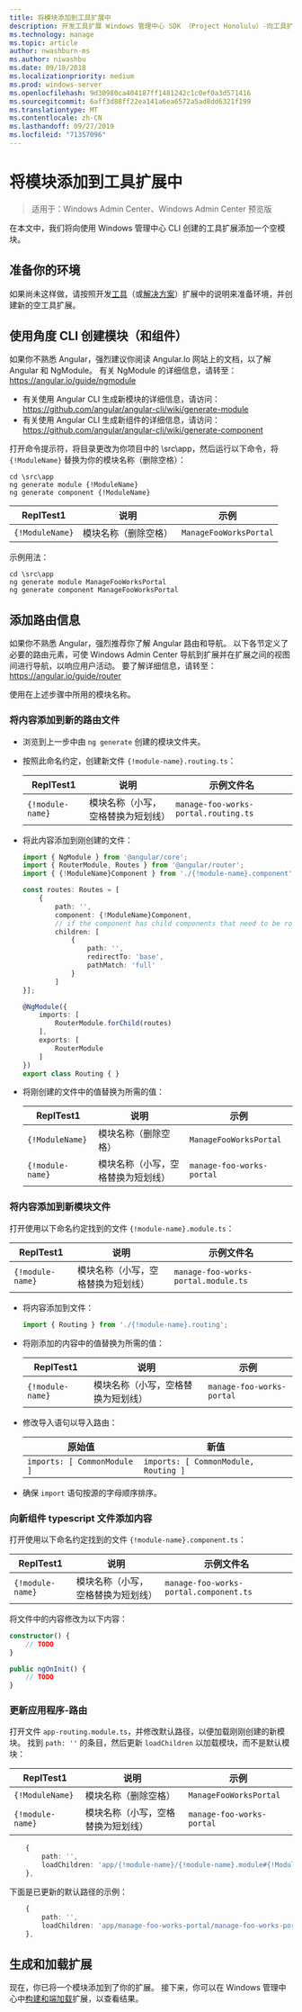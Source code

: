 ```yaml
---
title: 将模块添加到工具扩展中
description: 开发工具扩展 Windows 管理中心 SDK （Project Honolulu）-向工具扩展添加模块
ms.technology: manage
ms.topic: article
author: nwashburn-ms
ms.author: niwashbu
ms.date: 09/18/2018
ms.localizationpriority: medium
ms.prod: windows-server
ms.openlocfilehash: 9d30980ca404187ff1481242c1c0ef0a3d571416
ms.sourcegitcommit: 6aff3d88ff22ea141a6ea6572a5ad8dd6321f199
ms.translationtype: MT
ms.contentlocale: zh-CN
ms.lasthandoff: 09/27/2019
ms.locfileid: "71357096"
---
```

# <a name="add-a-module-to-a-tool-extension"></a>将模块添加到工具扩展中

>适用于：Windows Admin Center、Windows Admin Center 预览版

在本文中，我们将向使用 Windows 管理中心 CLI 创建的工具扩展添加一个空模块。

## <a name="prepare-your-environment"></a>准备你的环境

如果尚未这样做，请按照开发[工具](../develop-tool.md)（或[解决方案](../develop-solution.md)）扩展中的说明来准备环境，并创建新的空工具扩展。

## <a name="use-the-angular-cli-to-create-a-module-and-component"></a>使用角度 CLI 创建模块（和组件）

如果你不熟悉 Angular，强烈建议你阅读 Angular.Io 网站上的文档，以了解 Angular 和 NgModule。 有关 NgModule 的详细信息，请转至： https://angular.io/guide/ngmodule

* 有关使用 Angular CLI 生成新模块的详细信息，请访问： https://github.com/angular/angular-cli/wiki/generate-module
* 有关使用 Angular CLI 生成新组件的详细信息，请访问： https://github.com/angular/angular-cli/wiki/generate-component


打开命令提示符，将目录更改为你项目中的 \src\app，然后运行以下命令，将 ```{!ModuleName}``` 替换为你的模块名称（删除空格）：

```
cd \src\app
ng generate module {!ModuleName}
ng generate component {!ModuleName}
```

| ReplTest1 | 说明 | 示例 |
| ----- | ----------- | ------- |
| ```{!ModuleName}``` | 模块名称（删除空格） | ```ManageFooWorksPortal``` |

示例用法：
```
cd \src\app
ng generate module ManageFooWorksPortal
ng generate component ManageFooWorksPortal
```


## <a name="add-routing-information"></a>添加路由信息

如果你不熟悉 Angular，强烈推荐你了解 Angular 路由和导航。 以下各节定义了必要的路由元素，可使 Windows Admin Center 导航到扩展并在扩展之间的视图间进行导航，以响应用户活动。 要了解详细信息，请转至： https://angular.io/guide/router

使用在上述步骤中所用的模块名称。

### <a name="add-content-to-new-routing-file"></a>将内容添加到新的路由文件

* 浏览到上一步中由 ``` ng generate ``` 创建的模块文件夹。

* 按照此命名约定，创建新文件 ```{!module-name}.routing.ts```：

    | ReplTest1 | 说明 | 示例文件名 |
    | ----- | ----------- | ------- |
    | ```{!module-name}``` | 模块名称（小写，空格替换为短划线） | ```manage-foo-works-portal.routing.ts``` |

* 将此内容添加到刚创建的文件：

    ``` ts
    import { NgModule } from '@angular/core';
    import { RouterModule, Routes } from '@angular/router';
    import { {!ModuleName}Component } from './{!module-name}.component';

    const routes: Routes = [
        {
            path: '',
            component: {!ModuleName}Component,
            // if the component has child components that need to be routed to, include them in the children array.
            children: [
                {
                    path: '', 
                    redirectTo: 'base',
                    pathMatch: 'full'
                }
            ]
    }];

    @NgModule({
        imports: [
            RouterModule.forChild(routes)
        ],
        exports: [
            RouterModule
        ]
    })
    export class Routing { }
    ```

* 将刚创建的文件中的值替换为所需的值：

    | ReplTest1 | 说明 | 示例 |
    | ----- | ----------- | ------- |
    | ```{!ModuleName}``` | 模块名称（删除空格） | ```ManageFooWorksPortal``` |
    | ```{!module-name}``` | 模块名称（小写，空格替换为短划线） | ```manage-foo-works-portal``` |

### <a name="add-content-to-new-module-file"></a>将内容添加到新模块文件

打开使用以下命名约定找到的文件 ```{!module-name}.module.ts```：

| ReplTest1 | 说明 | 示例文件名 |
| ----- | ----------- | ------- |
| ```{!module-name}``` | 模块名称（小写，空格替换为短划线） | ```manage-foo-works-portal.module.ts``` |

* 将内容添加到文件：

    ``` ts
    import { Routing } from './{!module-name}.routing';
    ```

* 将刚添加的内容中的值替换为所需的值：

    | ReplTest1 | 说明 | 示例 |
    | ----- | ----------- | ------- |
    | ```{!module-name}``` | 模块名称（小写，空格替换为短划线） | ```manage-foo-works-portal``` |

* 修改导入语句以导入路由：

    | 原始值 | 新值 |
    | -------------- | --------- |
    | ```imports: [ CommonModule ]``` | ```imports: [ CommonModule, Routing ]``` |

* 确保 ```import``` 语句按源的字母顺序排序。

### <a name="add-content-to-new-component-typescript-file"></a>向新组件 typescript 文件添加内容

打开使用以下命名约定找到的文件 ```{!module-name}.component.ts```：

| ReplTest1 | 说明 | 示例文件名 |
| ----- | ----------- | ------- |
| ```{!module-name}``` | 模块名称（小写，空格替换为短划线） | ```manage-foo-works-portal.component.ts``` |
    
将文件中的内容修改为以下内容：

``` ts
constructor() {
    // TODO
}

public ngOnInit() {
    // TODO
}
```
### <a name="update-app-routingmodulets"></a>更新应用程序-路由

打开文件 ```app-routing.module.ts```，并修改默认路径，以便加载刚刚创建的新模块。  找到 ```path: ''``` 的条目，然后更新 ```loadChildren``` 以加载模块，而不是默认模块：

| ReplTest1 | 说明 | 示例 |
| ----- | ----------- | ------- |
| ```{!ModuleName}``` | 模块名称（删除空格） | ```ManageFooWorksPortal``` |
| ```{!module-name}``` | 模块名称（小写，空格替换为短划线） | ```manage-foo-works-portal``` |

``` ts
    {
        path: '', 
        loadChildren: 'app/{!module-name}/{!module-name}.module#{!ModuleName}Module'
    },
```
下面是已更新的默认路径的示例：
``` ts
    {
        path: '', 
        loadChildren: 'app/manage-foo-works-portal/manage-foo-works-portal.module#ManageFooWorksPortalModule'
    },
```


## <a name="build-and-side-load-your-extension"></a>生成和加载扩展

现在，你已将一个模块添加到了你的扩展。  接下来，你可以在 Windows 管理中心中[构建和端加载](../develop-tool.md#build-and-side-load-your-extension)扩展，以查看结果。
